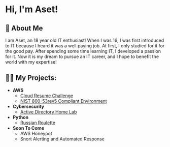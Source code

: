 <h1>Hi, I'm Aset!<br/></h1>

<h2>🙂 About Me</h2>
I am Aset, an 18 year old IT enthusiast! When I was 16, I was first introduced to IT because I heard it was a well paying job. At first, I only studied for it for the good pay. After spending some time learning IT, I developed a passion for it. Now it is my dream to pursue an IT career, and I hope to benefit the world with my expertise!

<h2>👨‍💻 My Projects:</h2>

- <b>AWS</b>
  - [Cloud Resume Challenge](https://github.com/vvgeneral/cloud-resume-challenge)
  - [NIST 800-53rev5 Compliant Environment](https://github.com/vvgeneral/AWS-Control-Design-Workshop)
- <b>Cybersecurity</b>
  - [Active Directory Home Lab](https://github.com/vvgeneral/ADHomeLab)
- <b>Python</b>
  - [Russian Roulette](https://github.com/vvgeneral/pythonprojectrr)
- <b>Soon To Come</b>
  - AWS Honeypot
  - Snort Alerting and Automated Response


